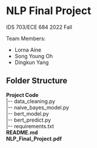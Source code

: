 # NLP Final Project

IDS 703/ECE 684 2022 Fall

Team Members: 
- Lorna Aine 
- Song Young Oh 
- Dingkun Yang 


## Folder Structure
**Project Code** <br>
|-- data_cleaning.py <br>
|-- naive_bayes_model.py <br>
|-- bert_model.py <br>
|-- bert_predict.py <br>
|-- requirements.txt <br>
**README.md** <br>
**NLP_Final_Project.pdf** <br>

